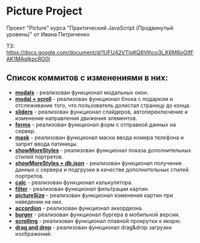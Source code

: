 # Picture Project

Проект "Picture" курса "Практический JavaScript (Продвинутый уровень)" от Ивана Петриченко

ТЗ: https://docs.google.com/document/d/1UFU42VTlqKQ8VIhco3l_K6M6oGlfFAK1MAqlkpcRG0I

## Список коммитов с изменениями в них:
* **[modals](https://github.com/rasich/js_practice_project_2/commit/44eae5ad6c311b6b2ff8dd98d0408adf0e0a94b1)** - реализован функционал модальных окон.
* **[modal + scroll](https://github.com/rasich/js_practice_project_2/commit/c784f13c5ffba5fc7b4e16c1b0927ae6a9410451)** - реализован функционал блока с подарком и отслеживание того, что пользователь долистал страницу до конца.
* **[sliders](https://github.com/rasich/js_practice_project_2/commit/552c0a9f11851844d25f237b67308eb9b538bf2b)** - реализован функционал слайдеров, автопереключение и изменение направления движения элементов.
* **[forms](https://github.com/rasich/js_practice_project_2/commit/c0a9d2953e08ca32a0deb688656db885b652f17c)** - реализован функционал форм с отправкой данных на сервер.
* **[mask](https://github.com/rasich/js_practice_project_2/commit/007b45686d50886115359080bcffa7d9f3776447)** - реализован функционал маски ввода номера телефона и запрет ввода латиницы.
* **[showMoreStyles](https://github.com/rasich/js_practice_project_2/commit/61c087b1e0c2fb4e256dfaaea518122d7d8c48a5)** - реализован функционал показа дополнительных стилей портретов.
* **[showMoreStyles + db.json](https://github.com/rasich/js_practice_project_2/commit/ead41ee07bc0e348de43c13833e92c18e41abdcb)** - реализован функционал получения данных с сервера и подгрузки в качестве дополнительных стилей портретов.
* **[calc](https://github.com/rasich/js_practice_project_2/commit/b4da9d7914972a2cecf057acd54f3eb25bdc5ddc)** - реализован функционал калькулятора.
* **[filter](https://github.com/rasich/js_practice_project_2/commit/e0c03866d2f85785b75cc7755da1040d914a05d8)** - реализован функционал фильтрации картин.
* **[pictureSize](https://github.com/rasich/js_practice_project_2/commit/6578eb592692ba8f8e673a2e793eb9620ca6e65a)** - реализован функционал изменения картин при наведении на них.
* **[accordion](https://github.com/rasich/js_practice_project_2/commit/b53a4a95a873d947cab8fe7a5e8994d100458a9b)** - реализован функционал аккордеона.
* **[burger](https://github.com/rasich/js_practice_project_2/commit/9b7dca15b82fc7d8030bef97e3eb8a427b9a9b52)** - реализован функционал бургера в мобильной версии.
* **[scrolling](https://github.com/rasich/js_practice_project_2/commit/8f403433c50a71c9fa8ab0b82633fc9c9d201018)** - реализован функционал плавной прокрутки к якорю.
* **[drag and drop](https://github.com/rasich/js_practice_project_2/commit/137382915ccebcc6cd07925dac4134d3d6f7edfa)** - реализован функционал drag&drop загрузки изображений.
